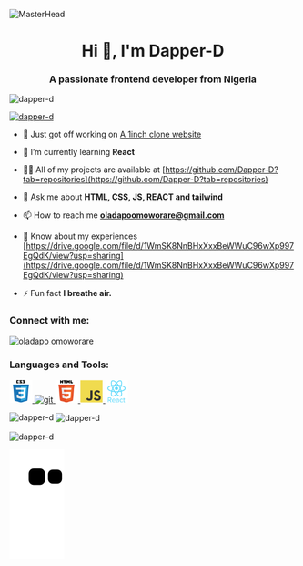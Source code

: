 ![MasterHead ](https://external-content.duckduckgo.com/iu/?u=https%3A%2F%2Fksr-ugc.imgix.net%2Fassets%2F025%2F524%2F780%2Fd9d00ec4b02230bc0d5860539ae0cb96_original.gif%3Fixlib%3Drb-2.1.0%26w%3D680%26fit%3Dmax%26v%3D1560858868%26auto%3Dformat%26gif-q%3D50%26q%3D92%26s%3D1800df9f332de6bb3bbfefa2e7f5e769&f=1&nofb=1&ipt=315d55606cfaa264a754ade1d66be6481e465cecf0d612a7cf5e832e5061f751&ipo=images)

<h1 align="center">Hi 👋, I'm Dapper-D</h1>
<h3 align="center">A passionate frontend developer from Nigeria</h3>

<p align="left"> <img src="https://komarev.com/ghpvc/?username=dapper-d&label=Profile%20views&color=0e75b6&style=plastic" alt="dapper-d" /> </p>

<p align="left"> <a href="https://github.com/ryo-ma/github-profile-trophy"><img src="https://github-profile-trophy.vercel.app/?username=dapper-d" alt="dapper-d" /></a> </p>

- 🔭 Just got off working on [A 1inch clone website](https://github.com/Dapper-D/1inch-clone)

- 🌱 I’m currently learning **React**

- 👨‍💻 All of my projects are available at [https://github.com/Dapper-D?tab=repositories](https://github.com/Dapper-D?tab=repositories)

- 💬 Ask me about **HTML, CSS, JS, REACT and tailwind**

- 📫 How to reach me **oladapoomoworare@gmail.com**

- 📄 Know about my experiences [https://drive.google.com/file/d/1WmSK8NnBHxXxxBeWWuC96wXp997EgQdK/view?usp=sharing](https://drive.google.com/file/d/1WmSK8NnBHxXxxBeWWuC96wXp997EgQdK/view?usp=sharing)

- ⚡ Fun fact **I breathe air.**

<h3 align="left">Connect with me:</h3>
<p align="left">
<a href="https://linkedin.com/in/oladapo omoworare" target="blank"><img align="center" src="https://raw.githubusercontent.com/rahuldkjain/github-profile-readme-generator/master/src/images/icons/Social/linked-in-alt.svg" alt="oladapo omoworare" height="30" width="40" /></a>
</p>

<h3 align="left">Languages and Tools:</h3>
<p align="left"> <a href="https://www.w3schools.com/css/" target="_blank" rel="noreferrer"> <img src="https://raw.githubusercontent.com/devicons/devicon/master/icons/css3/css3-original-wordmark.svg" alt="css3" width="40" height="40"/> </a> <a href="https://git-scm.com/" target="_blank" rel="noreferrer"> <img src="https://www.vectorlogo.zone/logos/git-scm/git-scm-icon.svg" alt="git" width="40" height="40"/> </a> <a href="https://www.w3.org/html/" target="_blank" rel="noreferrer"> <img src="https://raw.githubusercontent.com/devicons/devicon/master/icons/html5/html5-original-wordmark.svg" alt="html5" width="40" height="40"/> </a> <a href="https://developer.mozilla.org/en-US/docs/Web/JavaScript" target="_blank" rel="noreferrer"> <img src="https://raw.githubusercontent.com/devicons/devicon/master/icons/javascript/javascript-original.svg" alt="javascript" width="40" height="40"/> </a> <a href="https://reactjs.org/" target="_blank" rel="noreferrer"> <img src="https://raw.githubusercontent.com/devicons/devicon/master/icons/react/react-original-wordmark.svg" alt="react" width="40" height="40"/> </a> </p>

<p><img align="left" src="https://github-readme-stats.vercel.app/api/top-langs?username=dapper-d&show_icons=true&theme=dracula&locale=en&layout=compact" alt="dapper-d" /></p>

<p>&nbsp;<img align="center" src="https://github-readme-stats.vercel.app/api?username=dapper-d&show_icons=true&theme=dracula&locale=en" alt="dapper-d" /></p>

<p><img align="center" src="https://github-readme-streak-stats.herokuapp.com/?user=dapper-d&" alt="dapper-d" /></p>
 
![Snake animation](https://github.com/Dapper-D/Dapper-D/blob/output/github-contribution-grid-snake.svg)
